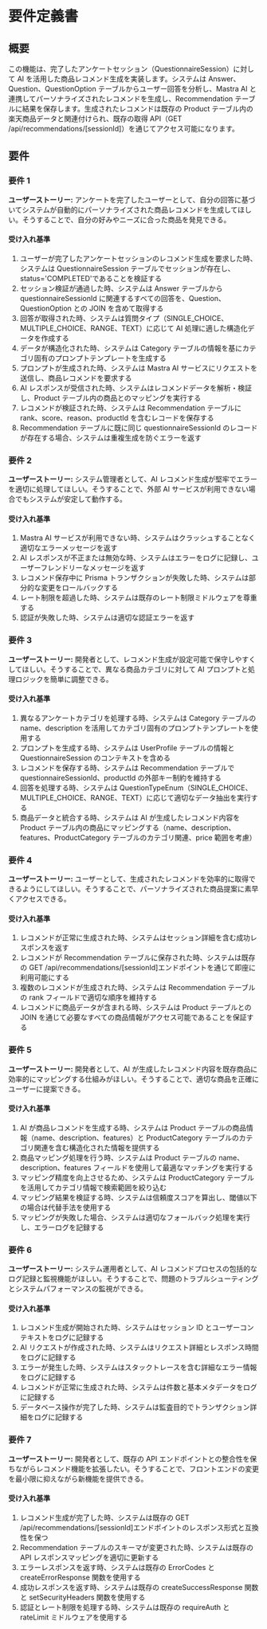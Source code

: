 # 要件定義書

## 概要

この機能は、完了したアンケートセッション（QuestionnaireSession）に対して AI を活用した商品レコメンド生成を実装します。システムは Answer、Question、QuestionOption テーブルからユーザー回答を分析し、Mastra AI と連携してパーソナライズされたレコメンドを生成し、Recommendation テーブルに結果を保存します。生成されたレコメンドは既存の Product テーブル内の楽天商品データと関連付けられ、既存の取得 API（GET /api/recommendations/[sessionId]）を通じてアクセス可能になります。

## 要件

### 要件 1

**ユーザーストーリー:** アンケートを完了したユーザーとして、自分の回答に基づいてシステムが自動的にパーソナライズされた商品レコメンドを生成してほしい。そうすることで、自分の好みやニーズに合った商品を発見できる。

#### 受け入れ基準

1. ユーザーが完了したアンケートセッションのレコメンド生成を要求した時、システムは QuestionnaireSession テーブルでセッションが存在し、status='COMPLETED'であることを検証する
2. セッション検証が通過した時、システムは Answer テーブルから questionnaireSessionId に関連するすべての回答を、Question、QuestionOption との JOIN を含めて取得する
3. 回答が取得された時、システムは質問タイプ（SINGLE_CHOICE、MULTIPLE_CHOICE、RANGE、TEXT）に応じて AI 処理に適した構造化データを作成する
4. データが構造化された時、システムは Category テーブルの情報を基にカテゴリ固有のプロンプトテンプレートを生成する
5. プロンプトが生成された時、システムは Mastra AI サービスにリクエストを送信し、商品レコメンドを要求する
6. AI レスポンスが受信された時、システムはレコメンドデータを解析・検証し、Product テーブル内の商品とのマッピングを実行する
7. レコメンドが検証された時、システムは Recommendation テーブルに rank、score、reason、productId を含むレコードを保存する
8. Recommendation テーブルに既に同じ questionnaireSessionId のレコードが存在する場合、システムは重複生成を防ぐエラーを返す

### 要件 2

**ユーザーストーリー:** システム管理者として、AI レコメンド生成が堅牢でエラーを適切に処理してほしい。そうすることで、外部 AI サービスが利用できない場合でもシステムが安定して動作する。

#### 受け入れ基準

1. Mastra AI サービスが利用できない時、システムはクラッシュすることなく適切なエラーメッセージを返す
2. AI レスポンスが不正または無効な時、システムはエラーをログに記録し、ユーザーフレンドリーなメッセージを返す
3. レコメンド保存中に Prisma トランザクションが失敗した時、システムは部分的な変更をロールバックする
4. レート制限を超過した時、システムは既存のレート制限ミドルウェアを尊重する
5. 認証が失敗した時、システムは適切な認証エラーを返す

### 要件 3

**ユーザーストーリー:** 開発者として、レコメンド生成が設定可能で保守しやすくしてほしい。そうすることで、異なる商品カテゴリに対して AI プロンプトと処理ロジックを簡単に調整できる。

#### 受け入れ基準

1. 異なるアンケートカテゴリを処理する時、システムは Category テーブルの name、description を活用してカテゴリ固有のプロンプトテンプレートを使用する
2. プロンプトを生成する時、システムは UserProfile テーブルの情報と QuestionnaireSession のコンテキストを含める
3. レコメンドを保存する時、システムは Recommendation テーブルで questionnaireSessionId、productId の外部キー制約を維持する
4. 回答を処理する時、システムは QuestionTypeEnum（SINGLE_CHOICE、MULTIPLE_CHOICE、RANGE、TEXT）に応じて適切なデータ抽出を実行する
5. 商品データと統合する時、システムは AI が生成したレコメンド内容を Product テーブル内の商品にマッピングする（name、description、features、ProductCategory テーブルのカテゴリ関連、price 範囲を考慮）

### 要件 4

**ユーザーストーリー:** ユーザーとして、生成されたレコメンドを効率的に取得できるようにしてほしい。そうすることで、パーソナライズされた商品提案に素早くアクセスできる。

#### 受け入れ基準

1. レコメンドが正常に生成された時、システムはセッション詳細を含む成功レスポンスを返す
2. レコメンドが Recommendation テーブルに保存された時、システムは既存の GET /api/recommendations/[sessionId]エンドポイントを通じて即座に利用可能にする
3. 複数のレコメンドが生成された時、システムは Recommendation テーブルの rank フィールドで適切な順序を維持する
4. レコメンドに商品データが含まれる時、システムは Product テーブルとの JOIN を通じて必要なすべての商品情報がアクセス可能であることを保証する

### 要件 5

**ユーザーストーリー:** 開発者として、AI が生成したレコメンド内容を既存商品に効率的にマッピングする仕組みがほしい。そうすることで、適切な商品を正確にユーザーに提案できる。

#### 受け入れ基準

1. AI が商品レコメンドを生成する時、システムは Product テーブルの商品情報（name、description、features）と ProductCategory テーブルのカテゴリ関連を含む構造化された情報を提供する
2. 商品マッピング処理を行う時、システムは Product テーブルの name、description、features フィールドを使用して最適なマッチングを実行する
3. マッピング精度を向上させるため、システムは ProductCategory テーブルを活用してカテゴリ情報で検索範囲を絞り込む
4. マッピング結果を検証する時、システムは信頼度スコアを算出し、閾値以下の場合は代替手法を使用する
5. マッピングが失敗した場合、システムは適切なフォールバック処理を実行し、エラーログを記録する

### 要件 6

**ユーザーストーリー:** システム運用者として、AI レコメンドプロセスの包括的なログ記録と監視機能がほしい。そうすることで、問題のトラブルシューティングとシステムパフォーマンスの監視ができる。

#### 受け入れ基準

1. レコメンド生成が開始された時、システムはセッション ID とユーザーコンテキストをログに記録する
2. AI リクエストが作成された時、システムはリクエスト詳細とレスポンス時間をログに記録する
3. エラーが発生した時、システムはスタックトレースを含む詳細なエラー情報をログに記録する
4. レコメンドが正常に生成された時、システムは件数と基本メタデータをログに記録する
5. データベース操作が完了した時、システムは監査目的でトランザクション詳細をログに記録する

### 要件 7

**ユーザーストーリー:** 開発者として、既存の API エンドポイントとの整合性を保ちながらレコメンド機能を拡張したい。そうすることで、フロントエンドの変更を最小限に抑えながら新機能を提供できる。

#### 受け入れ基準

1. レコメンド生成が完了した時、システムは既存の GET /api/recommendations/[sessionId]エンドポイントのレスポンス形式と互換性を保つ
2. Recommendation テーブルのスキーマが変更された時、システムは既存の API レスポンスマッピングを適切に更新する
3. エラーレスポンスを返す時、システムは既存の ErrorCodes と createErrorResponse 関数を使用する
4. 成功レスポンスを返す時、システムは既存の createSuccessResponse 関数と setSecurityHeaders 関数を使用する
5. 認証とレート制限を処理する時、システムは既存の requireAuth と rateLimit ミドルウェアを使用する
